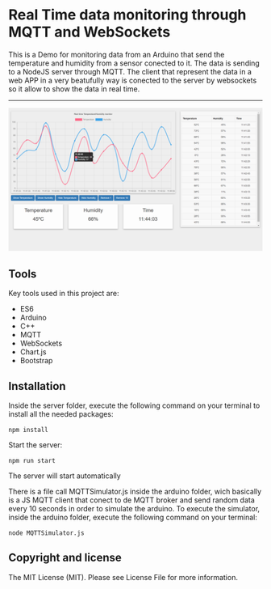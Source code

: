 # Real Time data monitoring through MQTT and WebSockets
This is a Demo for monitoring data from an Arduino that send the temperature and humidity from a sensor conected to it. The data is sending to a NodeJS server through MQTT. The client that represent the data in a web APP in a very beatufully way is conected to the server by websockets so it allow to show the data in real time.

 
----
![Texto alternativo](/image.png)

Tools
-----  
Key tools used in this project are:
- ES6
- Arduino
- C++
- MQTT
- WebSockets
- Chart.js
- Bootstrap

Installation  
------------  
Inside the server folder, execute the following command on your terminal to install all the needed packages:  

    npm install  
Start the server:  

    npm run start
The server will start automatically

There is a file call MQTTSimulator.js inside the arduino folder, wich basically is a JS MQTT client that conect to de MQTT broker and send random data every 10 seconds in order to simulate the arduino. To execute the simulator, inside the arduino folder, execute the following command on your terminal:

    node MQTTSimulator.js


Copyright and license  
---------------------  

The MIT License (MIT). Please see License File for more information.
